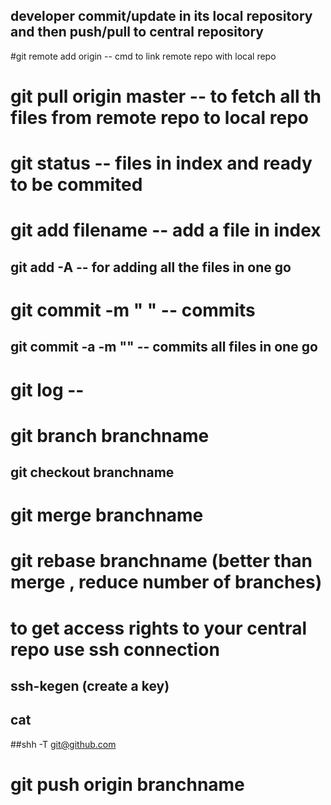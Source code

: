 ## developer commit/update   in its local repository and then push/pull to central repository

#git remote add origin -- cmd to link remote repo with local repo

# git pull origin master -- to fetch all th files from remote repo to local repo

# git status   -- files in index and ready to be commited

# git add filename  -- add a file in index
## git add -A -- for adding all the files in one go 


# git commit -m " "  --  commits
## git commit -a -m ""  -- commits all files in one go
	
# git log  -- 

# git branch branchname
## git checkout branchname

# git merge branchname 

# git rebase branchname (better than merge , reduce number of branches)

# to get access rights to your central repo use ssh connection

## ssh-kegen (create a key)
## cat 
##shh -T  git@github.com

# git push origin branchname

 